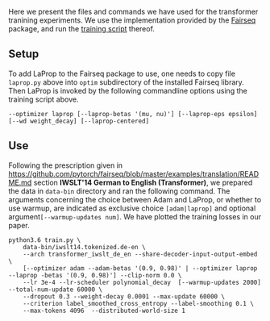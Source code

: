 Here we present the files and commands we have used for the transformer tranining experiments. 
We use the implementation provided by the [Fairseq](https://github.com/pytorch/fairseq) package, and run the [training script](https://github.com/pytorch/fairseq/blob/master/fairseq_cli/train.py) thereof.

## Setup
To add LaProp to the Fairseq package to use, one needs to copy file ```laprop.py``` above into ```optim``` subdirectory of the installed Fairseq library. 
Then LaProp is invoked by the following commandline options using the training script above. 

```--optimizer laprop [--laprop-betas '(mu, nu)'] [--laprop-eps epsilon] [--wd weight_decay] [--laprop-centered]```

## Use
Following the prescription given in https://github.com/pytorch/fairseq/blob/master/examples/translation/README.md section **IWSLT'14 German to English (Transformer)**, we prepared the data in ```data-bin``` directory and ran the following command. The arguments concerning the choice between Adam and LaProp, or whether to use warmup, are indicated as exclusive choice ```[adam|laprop]``` and optional argument```[--warmup-updates num]```. We have plotted the training losses in our paper.
```
python3.6 train.py \
    data-bin/iwslt14.tokenized.de-en \
    --arch transformer_iwslt_de_en --share-decoder-input-output-embed \
    [--optimizer adam --adam-betas '(0.9, 0.98)' | --optimizer laprop  --laprop -betas '(0.9, 0.98)'] --clip-norm 0.0 \
    --lr 3e-4 --lr-scheduler polynomial_decay  [--warmup-updates 2000] --total-num-update 60000 \
    --dropout 0.3 --weight-decay 0.0001 --max-update 60000 \
    --criterion label_smoothed_cross_entropy --label-smoothing 0.1 \
    --max-tokens 4096  --distributed-world-size 1 
```
